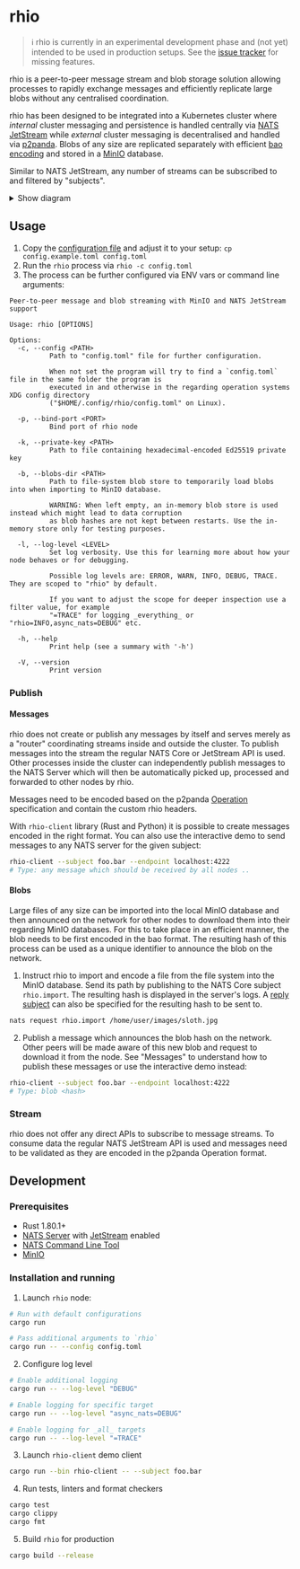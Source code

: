 # rhio

> ℹ️ rhio is currently in an experimental development phase and (not yet) intended to be used in production setups. See the [issue tracker](https://github.com/HIRO-MicroDataCenters-BV/rhio/issues) for missing features.

rhio is a peer-to-peer message stream and blob storage solution allowing processes to rapidly exchange messages and efficiently replicate large blobs without any centralised coordination.

rhio has been designed to be integrated into a Kubernetes cluster where _internal_ cluster messaging and persistence is handled centrally via [NATS JetStream](https://docs.nats.io/nats-concepts/jetstream) while _external_ cluster messaging is decentralised and handled via [p2panda](https://p2panda.org). Blobs of any size are replicated separately with efficient [bao encoding](https://github.com/oconnor663/bao) and stored in a [MinIO](https://min.io/) database.

Similar to NATS JetStream, any number of streams can be subscribed to and filtered by "subjects".

<details>
<summary>Show diagram</summary>

```
                                                   .. other clusters ..

                                                           ▲  │
 Cluster                                                   │  │
┌──────────────────────────────────────────────────────────┼──┼──────┐
│                                                          │  │      │
│ ┌─────────────────┐         ┌──────────┐   Publish   ┌───┼──▼───┐  │
│ │                 ┼─────────►          ┼─────────────►          │  │
│ │   .. other      │         │   NATS   │             │   rhio   │  │
│ │   processes ..  │         │  Server  │  Subscribe  │ p2p node │  │
│ │                 ◄─────────┼          ◄─────────────┼          │  │
│ └─────────────────┘         └──────────┘             └───▲──┬───┘  │
│                                                          │  │      │
│                                                          │  │      │
│                                                     ┌────┼──▼────┐ │
│                                                     │  MinIO S3  │ │
│                                                     │ Blob Store │ │
│                                                     └────────────┘ │
└────────────────────────────────────────────────────────────────────┘
```
</details>

## Usage

1. Copy the [configuration file](/rhio/config.example.toml) and adjust it to your setup: `cp config.example.toml config.toml`
2. Run the `rhio` process via `rhio -c config.toml`
3. The process can be further configured via ENV vars or command line arguments:

```
Peer-to-peer message and blob streaming with MinIO and NATS JetStream support

Usage: rhio [OPTIONS]

Options:
  -c, --config <PATH>
          Path to "config.toml" file for further configuration.

          When not set the program will try to find a `config.toml` file in the same folder the program is
          executed in and otherwise in the regarding operation systems XDG config directory
          ("$HOME/.config/rhio/config.toml" on Linux).

  -p, --bind-port <PORT>
          Bind port of rhio node

  -k, --private-key <PATH>
          Path to file containing hexadecimal-encoded Ed25519 private key

  -b, --blobs-dir <PATH>
          Path to file-system blob store to temporarily load blobs into when importing to MinIO database.

          WARNING: When left empty, an in-memory blob store is used instead which might lead to data corruption
          as blob hashes are not kept between restarts. Use the in-memory store only for testing purposes.

  -l, --log-level <LEVEL>
          Set log verbosity. Use this for learning more about how your node behaves or for debugging.

          Possible log levels are: ERROR, WARN, INFO, DEBUG, TRACE. They are scoped to "rhio" by default.

          If you want to adjust the scope for deeper inspection use a filter value, for example
          "=TRACE" for logging _everything_ or "rhio=INFO,async_nats=DEBUG" etc.

  -h, --help
          Print help (see a summary with '-h')

  -V, --version
          Print version
```

### Publish

#### Messages

rhio does not create or publish any messages by itself and serves merely as a "router" coordinating streams inside and outside the cluster. To publish messages into the stream the regular NATS Core or JetStream API is used. Other processes inside the cluster can independently publish messages to the NATS Server which will then be automatically picked up, processed and forwarded to other nodes by rhio.

Messages need to be encoded based on the p2panda [Operation](https://p2panda.org/specifications/namakemono/#operations) specification and contain the custom rhio headers.

With `rhio-client` library (Rust and Python) it is possible to create messages encoded in the right format. You can also use the interactive demo to send messages to any NATS server for the given subject:

```bash
rhio-client --subject foo.bar --endpoint localhost:4222
# Type: any message which should be received by all nodes ..
```

#### Blobs

Large files of any size can be imported into the local MinIO database and then announced on the network for other nodes to download them into their regarding MinIO databases. For this to take place in an efficient manner, the blob needs to be first encoded in the bao format. The resulting hash of this process can be used as a unique identifier to announce the blob on the network.

1. Instruct rhio to import and encode a file from the file system into the MinIO database. Send its path by publishing to the NATS Core subject `rhio.import`. The resulting hash is displayed in the server's logs. A [reply subject](https://docs.nats.io/nats-concepts/core-nats/reqreply) can also be specified for the resulting hash to be sent to.
```bash
nats request rhio.import /home/user/images/sloth.jpg
```
2. Publish a message which announces the blob hash on the network. Other peers will be made aware of this new blob and request to download it from the node. See "Messages" to understand how to publish these messages or use the interactive demo instead:
```bash
rhio-client --subject foo.bar --endpoint localhost:4222
# Type: blob <hash>
```

### Stream

rhio does not offer any direct APIs to subscribe to message streams. To consume data the regular NATS JetStream API is used and messages need to be validated as they are encoded in the p2panda Operation format.

## Development

### Prerequisites

* Rust 1.80.1+
* [NATS Server](https://docs.nats.io/running-a-nats-service/introduction) with [JetStream](https://docs.nats.io/running-a-nats-service/configuration/resource_management) enabled
* [NATS Command Line Tool](https://docs.nats.io/using-nats/nats-tools/nats_cli)
* [MinIO](https://min.io/download)

### Installation and running

1. Launch `rhio` node:
```bash
# Run with default configurations
cargo run

# Pass additional arguments to `rhio`
cargo run -- --config config.toml
```
2. Configure log level
```bash
# Enable additional logging
cargo run -- --log-level "DEBUG"

# Enable logging for specific target
cargo run -- --log-level "async_nats=DEBUG"

# Enable logging for _all_ targets
cargo run -- --log-level "=TRACE"
```
3. Launch `rhio-client` demo client
```bash
cargo run --bin rhio-client -- --subject foo.bar
```
4. Run tests, linters and format checkers
```bash
cargo test
cargo clippy
cargo fmt
```
5. Build `rhio` for production
```bash
cargo build --release
```
